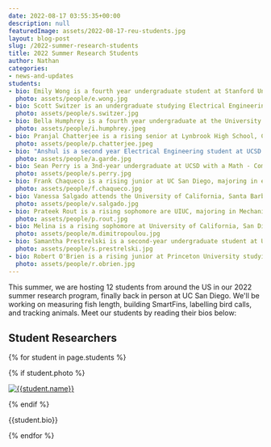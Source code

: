 ```yaml
---
date: 2022-08-17 03:55:35+00:00
description: null
featuredImage: assets/2022-08-17-reu-students.jpg
layout: blog-post
slug: /2022-summer-research-students
title: 2022 Summer Research Students
author: Nathan
categories:
- news-and-updates
students:
- bio: Emily Wong is a fourth year undergraduate student at Stanford University, majoring in Mechanical Engineering with a minor in Modern Languages. She is particularly interested in the intersection between robotics and oceanographic conservation. This summer, she is working with the FishSense team to find the best underwater calibration method for the team’s stereo depth cameras. She is also designing mechanisms and tactics for FishSense deployment on boats for the California Collaborative Fisheries Research Program (CCFRP), with the goal of simplifying the fish length measurement process and minimizing the amount of time that fish need to spend out of water. In her free time, you can find her exploring somewhere new, reading by the sea, or chasing other people’s dogs.
  photo: assets/people/e.wong.jpg
- bio: Scott Switzer is an undergraduate studying Electrical Engineering at the University of British Columbia in Canada (pronounced “kan”-“uh”-“duh”). For the FishSense team, Scott spent summer 2022 making various improvements to the existing hardware and firmware design. Scott’s interests include long walks on the beach, surfing, chicken spaghetti at Chickalinis, fish and boats.
  photo: assets/people/s.switzer.jpg
- bio: Bella Humphrey is a fourth year undergraduate at the University of Georgia, majoring in Computer Science and Mathematics. Her interests lie in the intersection of computer science, math, and environmental conservation. This summer she is excited to be working on machine learning as a part of the FishSense team, exploring improvements in object detection and segmentation on deck as well as underwater. In her free time, she enjoys making pasta, hiking, and going to the beach!
  photo: assets/people/i.humphrey.jpeg
- bio: Pranjal Chatterjee is a rising senior at Lynbrook High School, CA, with an interest in studying Applied Physics and Electrical/Computer Engineering in college. Previously, he has attended the COSMOS UCSD Robot Inventors summer program, where he worked to create robots with various capabilities and ended with designing and building a drawing robot that required differential modeling of a system using rotational kinematics and calculus. This summer, he is working with the E4E Acoustic Species Identification team, generating and implementing ideas for increasing precision using unsupervised clustering on BirdNET-Analyzer embeddings to filter out false positives from the model’s predictions. He has also finished generalizing the types of files that the models could analyze and optimizing the performance of annotation isolation functions. Outside of STEM activities, he enjoys playing the trombone, reading, and spending time with friends and family.
  photo: assets/people/p.chatterjee.jpeg
- bio: "Anshul is a second year Electrical Engineering student at UCSD. This summer, he worked on the Smartfin project; specifically on firmware validation, sensor calibration, and fin manufacturing. He thinks the best part about Smartfin is its potential for any surfer anywhere in the world to be able to acquire one and help fight climate change. Although sadly, despite spending months on Smartfin, he still can't surf. In his free time, Anshul enjoys playing tennis, biking, and backpacking. He wishes to go on adventures all around the world and see its beauty: all the more reason to engineer sustainable solutions to the environment's biggest challenges."
  photo: assets/people/a.garde.jpg
- bio: Sean Perry is a 3nd-year undergraduate at UCSD with a Math - Computer Science major and a Data Science minor. As a project lead on the Audio Acoustic Identification project, he is working towards reducing the cost of labor in creating high-quality training data for bird calls. Through developing user agreement metrics for a manual labeling platform called Pyrenote and expanding the range of tools that aim to automatically label data, the hope is that it becomes easy enough for people to produce large high quality datasets to create classifiers to monitor the biodiversity of the Peruvian Amazon. When not working on the project, Sean enjoys relaxing with video games, listening to music, and not working.
  photo: assets/people/s.perry.jpg
- bio: Frank Chaqueco is a rising junior at UC San Diego, majoring in electrical engineering with a focus on electronic circuits and systems. This summer he is working on the Radio Telemetry Tracking project. He is working on developing the sleep timer firmware and electronics for the stationary tracker towers that will monitor lizards in Arkansas. In his free time, Frank likes to work out, ride his bike, swim, and try new foods.
  photo: assets/people/f.chaqueco.jpg
- bio: Vanessa Salgado attends the University of California, Santa Barbara. She is a senior studying Computer Science and Chicano Studies. She is working with the Acoustics Species Identification team to generate strongly labeled data of bird calls in order to retrain machine learning pipelines to accurately identify bird species vocalizations. Her intentions are to use technology for environmental good, combat the effects of climate change and leave Earth better than how she found it. Her personal interests are reading memoirs, discussing films, making lists of her future goals, spending time with friends and family, and discovering new music.
  photo: assets/people/v.salgado.jpg
- bio: Prateek Rout is a rising sophomore are UIUC, majoring in Mechanical Engineering. He is working on the Radio Telemetry and developing a system of 10-foot towers to track collared lizards in Arkansas and designing a housing for electronics to be attached to a drone to track boas in the Turks and Caicos Islands. He is also helping develop the molds for new fins for the SmartFin project. During the school year, he works on carbon fiber molding and designs for super-efficient cars on the Eco Illini Supermileage team at UIUC.
  photo: assets/people/p.rout.jpg
- bio: Melina is a rising sophomore at University of California, San Diego, majoring in Computer Science. This summer, she is working on continuing software development on the radio telemetry tracking project. This involves making changes to the current use of TCP and threading to accommodate multiple tracking towers (instead of only one in previous iterations of the project). Additionally, she is implementing the communication protocol between tracking towers and the sleep timer to integrate the sleep timer into the software system. In her free time, Melina enjoys figure skating, exploring dessert shops, and playing board games with friends.
  photo: assets/people/m.dimitropoulou.jpg
- bio: Samantha Prestrelski is a second-year undergraduate student at UC San Diego majoring in Mathematics-Computer Science. She is working on the Acoustic Species Identification team, using machine learning to automatically segment and classify bird vocalizations in open-source audio datasets and field recordings. In her free time, Sam likes exploring campus, baking, and spending time with friends.
  photo: assets/people/s.prestrelski.jpg
- bio: Robert O'Brien is a rising junior at Princeton University studying electrical and computer engineering. This summer he mainly focused on improving firmware for the Smartfin team. Additionally, he made improvements in Smartfin's hardware and fin manufacturing techniques. Robert hopes to continue working with embedded systems and conservation after he graduates. Robert likes to surf and play rugby, however back in his hometown in Virginia there aren't many waves.
  photo: assets/people/r.obrien.jpg
---
```

This summer, we are hosting 12 students from around the US in our 2022 summer research program, finally back in person at UC San Diego.  We'll be working on measuring fish length, building SmartFins, labelling bird calls, and tracking animals.  Meet our students by reading their bios below:

## Student Researchers
{% for student in page.students %}
<div class="floatclearfix">
    {% if student.photo %}
    <p><a href="{{ student.photo | absolute_url }}"><img alt="{{student.name}}" class="{{student.align}}" src="{{student.photo | resize: '180x240'}}"></a></p>{% endif %}
    <p>{{student.bio}}</p>
</div>
{% endfor %}